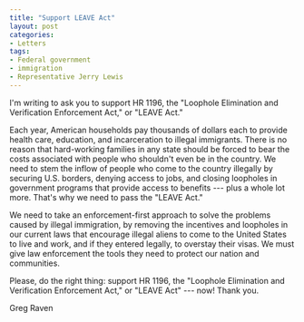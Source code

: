 ```yaml
---
title: "Support LEAVE Act"
layout: post
categories:
- Letters
tags:
- Federal government
- immigration
- Representative Jerry Lewis
---
```


I'm writing to ask you to support HR 1196, the "Loophole Elimination and Verification Enforcement Act," or "LEAVE Act."

Each year, American households pay thousands of dollars each to provide health care, education, and incarceration to illegal immigrants. There is no reason that hard-working families in any state should be forced to bear the costs associated with people who shouldn't even be in the country. We need to stem the inflow of people who come to the country illegally by securing U.S. borders, denying access to jobs, and closing loopholes in government programs that provide access to benefits --- plus a whole lot more. That's why we need to pass the "LEAVE Act."

We need to take an enforcement-first approach to solve the problems caused by illegal immigration, by removing the incentives and loopholes in our current laws that encourage illegal aliens to come to the United States to live and work, and if they entered legally, to overstay their visas. We must give law enforcement the tools they need to protect our nation and communities.

Please, do the right thing: support HR 1196, the "Loophole Elimination and Verification Enforcement Act," or "LEAVE Act" --- now! Thank you.

Greg Raven